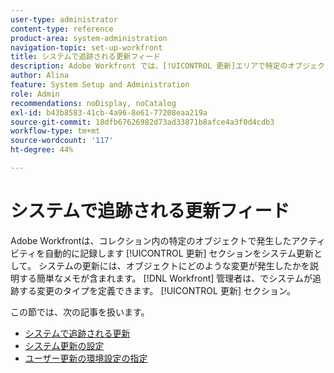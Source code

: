 ```yaml
---
user-type: administrator
content-type: reference
product-area: system-administration
navigation-topic: set-up-workfront
title: システムで追跡される更新フィード
description: Adobe Workfront では、[!UICONTROL 更新]エリアで特定のオブジェクトに対して行われるアクティビティをログに記録します。システム更新には、オブジェクトに発生した変更の種類を説明する簡単なメモが含まれています。 [!DNL Workfront] 管理者は、でシステムが追跡する変更のタイプを定義できます。 [!UICONTROL 更新] セクション。
author: Alina
feature: System Setup and Administration
role: Admin
recommendations: noDisplay, noCatalog
exl-id: b43b8583-41cb-4a96-8e61-77208eaa219a
source-git-commit: 18dfb67626982d73ad33871b8afce4a3f0d4cdb3
workflow-type: tm+mt
source-wordcount: '117'
ht-degree: 44%

---
```


# システムで追跡される更新フィード

<!--Audited: April, 2024-->

Adobe Workfrontは、コレクション内の特定のオブジェクトで発生したアクティビティを自動的に記録します [!UICONTROL 更新] セクションをシステム更新として。 システムの更新には、オブジェクトにどのような変更が発生したかを説明する簡単なメモが含まれます。 [!DNL Workfront] 管理者は、でシステムが追跡する変更のタイプを定義できます。 [!UICONTROL 更新] セクション。

この節では、次の記事を扱います。

* [システムで追跡される更新](../../../administration-and-setup/set-up-workfront/system-tracked-update-feeds/system-tracked-update-feeds.md)
* [システム更新の設定](../../../administration-and-setup/set-up-workfront/system-tracked-update-feeds/configure-system-updates.md)
* [ユーザー更新の環境設定の指定](../../../administration-and-setup/set-up-workfront/system-tracked-update-feeds/configure-preferences-user-updates.md)
